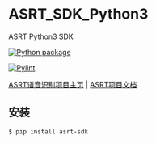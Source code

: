 # ASRT_SDK_Python3

ASRT Python3 SDK

[![Python package](https://github.com/nl8590687/ASRT_SDK_Python3/actions/workflows/python-package.yml/badge.svg)](https://github.com/nl8590687/ASRT_SDK_Python3/actions/workflows/python-package.yml)

[![Pylint](https://github.com/nl8590687/ASRT_SDK_Python3/actions/workflows/pylint.yml/badge.svg)](https://github.com/nl8590687/ASRT_SDK_Python3/actions/workflows/pylint.yml)

[ASRT语音识别项目主页](https://asrt.ailemon.net/) | [ASRT项目文档](https://asrt.ailemon.net/docs/)

## 安装
```
$ pip install asrt-sdk
```
